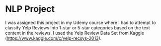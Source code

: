 # NLP Project
I was assigned this project in my Udemy course where I had to attempt to classify Yelp Reviews into 1-star or 5-star categories based on the text content in the reviews. 
I used the Yelp Review Data Set from Kaggle (https://www.kaggle.com/c/yelp-recsys-2013).
